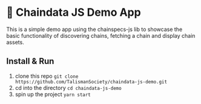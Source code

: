 # 📁 Chaindata JS Demo App
This is a simple demo app using the chainspecs-js lib to showcase the basic functionality of discovering chains, fetching a chain and display chain assets.

## Install & Run

1. clone this repo `git clone https://github.com/TalismanSociety/chaindata-js-demo.git` 
2. cd into the directory `cd chaindata-js-demo`
3. spin up the project `yarn start`
